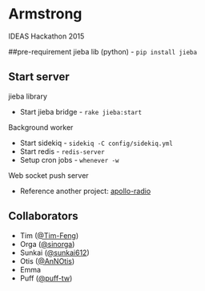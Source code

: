 # Armstrong
IDEAS Hackathon 2015

##pre-requirement
jieba lib (python) - `pip install jieba`

## Start server
jieba library
- Start jieba bridge - `rake jieba:start`

Background worker
- Start sidekiq - `sidekiq -C config/sidekiq.yml`
- Start redis - `redis-server`
- Setup cron jobs - `whenever -w`

Web socket push server
- Reference another project: [apollo-radio](https://github.com/TOEOS/Apollo-radio)

## Collaborators

- Tim ([@Tim-Feng](https://github.com/Tim-Feng))
- Orga ([@sinorga](https://github.com/sinorga))
- Sunkai ([@sunkai612](https://github.com/sunkai612))
- Otis ([@AnNOtis](https://github.com/AnNOtis))
- Emma
- Puff ([@puff-tw](https://github.com/puff-tw))
